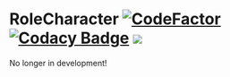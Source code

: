 # RoleCharacter [![CodeFactor](https://www.codefactor.io/repository/github/gummiees/rol-player/badge)](https://www.codefactor.io/repository/github/gummiees/rol-player) [![Codacy Badge](https://api.codacy.com/project/badge/Grade/debea64a77234e0b85f0d4a9ee620151)](https://app.codacy.com/gh/Gummiees/rol-player?utm_source=github.com&utm_medium=referral&utm_content=Gummiees/rol-player&utm_campaign=Badge_Grade_Settings) ![](https://img.shields.io/github/workflow/status/Gummiees/rol-player/Build%20project%20and%20deploy%20on%20Firebase%20Hosting)

No longer in development!
